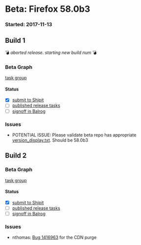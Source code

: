 # Beta: Firefox 58.0b3

### Started: 2017-11-13

## Build 1
:bomb: _aborted release. starting new build num_ :bomb:

### Beta Graph
[task group](https://tools.taskcluster.net/push-inspector/#/bA3qg559T2iXw56uKXjcRA)


#### Status
- [x] [submit to Shipit](https://wiki.mozilla.org/Release:Release_Automation_on_Mercurial:Starting_a_Release#Submit_to_Ship_It)
- [ ] [published release tasks](../how-tos/relpro.md#4-publish-release)
- [ ] [signoff in Balrog](../how-tos/relpro.md#3-signoffs)

### Issues
- POTENTIAL ISSUE: Please validate beta repo has appropriate [version_display.txt](https://hg.mozilla.org/releases/mozilla-beta/file/default/browser/config/version_display.txt). Should be 58.0b3
## Build 2

### Beta Graph
[task group](https://tools.taskcluster.net/push-inspector/#/UcdqvLPrTSy32-TM3l2-uw)


#### Status
- [x] [submit to Shipit](https://wiki.mozilla.org/Release:Release_Automation_on_Mercurial:Starting_a_Release#Submit_to_Ship_It)
- [ ] [published release tasks](../how-tos/relpro.md#4-publish-release)
- [ ] [signoff in Balrog](../how-tos/relpro.md#3-signoffs)

### Issues
- nthomas: [Bug 1416963](https://bugzil.la/1416963) for the CDN purge

